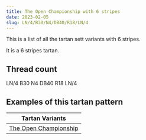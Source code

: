 ```yaml
---
title: The Open Championship with 6 stripes
date: 2023-02-05
slug: LN/4/B30/N4/DB40/R18/LN/4
---
```

This is a list of all the tartan sett variants with 6 stripes.

It is a 6 stripes tartan.


## Thread count
LN/4 B30 N4 DB40 R18 LN/4

## Examples of this tartan pattern

| Tartan Variants |
|---------------|
| [The Open Championship](/variants/ln/4/b30/n4/db40/r18/ln/4-b304080-db000050-lne0e0e0-n808080-rc00000)||
